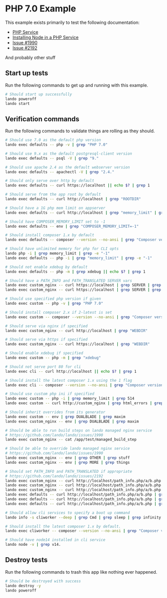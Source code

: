 # PHP 7.0 Example

This example exists primarily to test the following documentation:

* [PHP Service](https://docs.lando.dev/config/php.html)
* [Installing Node in a PHP Service](https://docs.lando.dev/guides/installing-node-in-your-lando-php-service.html)
* [Issue #1990](https://github.com/lando/lando/issues/1990)
* [Issue #2192](https://github.com/lando/lando/issues/2192)

And probably other stuff

## Start up tests

Run the following commands to get up and running with this example.

```bash
# Should start up successfully
lando poweroff
lando start
```

## Verification commands

Run the following commands to validate things are rolling as they should.

```bash
# Should use 7.0 as the default php version
lando exec defaults -- php -v | grep "PHP 7.0"

# Should use 9.x as the default postgresql-client version
lando exec defaults -- psql -V | grep "9."

# Should use apache 2.4 as the default webserver version
lando exec defaults -- apachectl -V | grep "2.4."

# Should only serve over http by default
lando exec defaults -- curl https://localhost || echo $? | grep 1

# Should serve from the app root by default
lando exec defaults -- curl http://localhost | grep "ROOTDIR"

# Should have a 1G php mem limit on appserver
lando exec defaults -- curl http://localhost | grep "memory_limit" | grep "1G"

# Should have COMPOSER_MEMORY_LIMIT set to -1
lando exec defaults -- env | grep "COMPOSER_MEMORY_LIMIT=-1"

# Should install composer 1.x by default
lando exec defaults -- composer --version --no-ansi | grep "Composer version 1."

# Should have unlimited memory for php for CLI opts
lando php -i | grep memory_limit | grep -e "-1"
lando exec defaults -- php -i | grep "memory_limit" | grep -e "-1"

# Should not enable xdebug by default
lando exec defaults -- php -m | grep xdebug || echo $? | grep 1

# Should have a PATH_INFO and PATH_TRANSLATED SERVER vars
lando exec custom_nginx -- curl https://localhost | grep SERVER | grep PATH_INFO
lando exec custom_nginx -- curl https://localhost | grep SERVER | grep PATH_TRANSLATED

# Should use specified php version if given
lando exec custom -- php -v | grep "PHP 7.0"

# Should install composer 2.x if 2-latest is set
lando exec custom -- composer --version --no-ansi | grep "Composer version 2."

# Should serve via nginx if specified
lando exec custom_nginx -- curl http://localhost | grep "WEBDIR"

# Should serve via https if specified
lando exec custom_nginx -- curl https://localhost | grep "WEBDIR"

# Should enable xdebug if specified
lando exec custom -- php -m | grep "xdebug"

# Should not serve port 80 for cli
lando exec cli -- curl http://localhost || echo $? | grep 1

# Should install the latest composer 1.x using the 1 flag
lando exec cli -- composer --version --no-ansi | grep "Composer version 1."

# Should use custom php ini if specified
lando exec custom -- php -i | grep memory_limit | grep 514
lando exec custom -- curl http://custom_nginx | grep html_errors | grep On | grep On

# Should inherit overrides from its generator
lando exec custom -- env | grep DUALBLADE | grep maxim
lando exec custom_nginx -- env | grep DUALBLADE | grep maxim

# Should be able to run build steps on lando managed nginx service
# https://github.com/lando/lando/issues/1990
lando exec custom_nginx -- cat /app/test/managed_build_step

# Should be able to override lando managed nginx service
# https://github.com/lando/lando/issues/1990
lando exec custom_nginx -- env | grep OTHER | grep stuff
lando exec custom_nginx -- env | grep MORE | grep things

# Should set PATH_INFO and PATH_TRANSLATED if appropriate
# https://github.com/lando/lando/issues/2192
lando exec custom_nginx -- curl http://localhost/path_info.php/a/b.php | grep PATH_INFO | grep "/a/b.php"
lando exec custom_nginx -- curl http://localhost/path_info.php/a/b.php | grep PATH_TRANSLATED | grep "/app/web/a/b.php"
lando exec custom_nginx -- curl http://localhost/path_info.php/a/b.php | grep SCRIPT_NAME | grep "/path_info.php"
lando exec defaults -- curl http://localhost/path_info.php/a/b.php | grep PATH_INFO | grep "/a/b.php"
lando exec defaults -- curl http://localhost/path_info.php/a/b.php | grep PATH_TRANSLATED | grep "/app/a/b.php"
lando exec defaults -- curl http://localhost/path_info.php/a/b.php | grep SCRIPT_NAME | grep "/path_info.php"

# Should allow cli services to specify a boot up command
lando info -s cliworker --deep | grep Cmd | grep sleep | grep infinity

# Should install the latest composer 1.x by default.
lando exec cliworker -- composer --version --no-ansi | grep "Composer version 1."

# Should have node14 installed in cli service
lando node -v | grep v14.
```

## Destroy tests

Run the following commands to trash this app like nothing ever happened.

```bash
# Should be destroyed with success
lando destroy -y
lando poweroff
```
